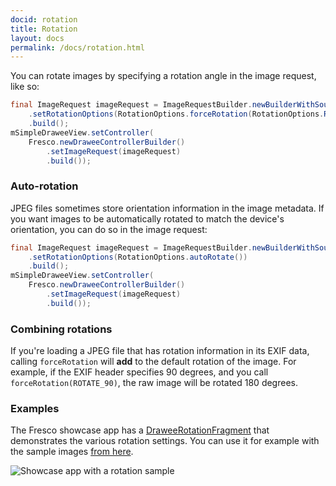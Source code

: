 ```yaml
---
docid: rotation
title: Rotation
layout: docs
permalink: /docs/rotation.html
---
```


You can rotate images by specifying a rotation angle in the image request, like so:

```java
final ImageRequest imageRequest = ImageRequestBuilder.newBuilderWithSource(uri)
    .setRotationOptions(RotationOptions.forceRotation(RotationOptions.ROTATE_90))
    .build();
mSimpleDraweeView.setController(
    Fresco.newDraweeControllerBuilder()
        .setImageRequest(imageRequest)
        .build());
```

### Auto-rotation

JPEG files sometimes store orientation information in the image metadata. If you want images to be automatically rotated to match the device's orientation, you can do so in the image request:

```java
final ImageRequest imageRequest = ImageRequestBuilder.newBuilderWithSource(uri)
    .setRotationOptions(RotationOptions.autoRotate())
    .build();
mSimpleDraweeView.setController(
    Fresco.newDraweeControllerBuilder()
        .setImageRequest(imageRequest)
        .build());
```

### Combining rotations

If you're loading a JPEG file that has rotation information in its EXIF data, calling `forceRotation` will **add** to the default rotation of the image. For example, if the EXIF header specifies 90 degrees, and you call `forceRotation(ROTATE_90)`, the raw image will be rotated 180 degrees.

### Examples

The Fresco showcase app has a [DraweeRotationFragment](https://github.com/facebook/fresco/blob/master/samples/showcase/src/main/java/com/facebook/fresco/samples/showcase/drawee/DraweeRotationFragment.java) that demonstrates the various rotation settings. You can use it for example with the sample images [from here](https://github.com/recurser/exif-orientation-examples).

![Showcase app with a rotation sample](/static/images/docs/01-rotation-sample.png)
